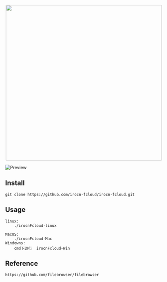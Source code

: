 <p align="center">
  <img src="https://irocn.cn/static/media/uploads/fcloud/logo1.png" width="500"/>
</p>

![Preview](https://irocn.cn/static/media/uploads/fcloud/irocn-fcloud.png)

## Install

```
git clone https://github.com/irocn-fcloud/irocn-fcloud.git
```

## Usage

```
linux:
    ./irocnFcloud-linux
    
MacOS:
    ./irocnFcloud-Mac
Windowns:
    cmd下运行  irocnFcloud-Win
```

## Reference
```
https://github.com/filebrowser/filebrowser
```


